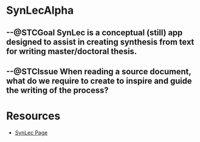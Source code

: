 # SynLecAlpha
## --@STCGoal SynLec is a conceptual (still) app designed to assist in creating synthesis from text for writing master/doctoral thesis.

## --@STCIssue When reading a source document, what do we require to create to inspire and guide the writing of the process?



# Resources
* [SynLec Page](http://guillaumeisabelle.com/r/synlec)
